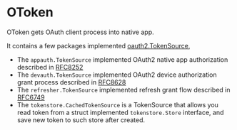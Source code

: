 # OToken

OToken gets OAuth client process into native app.

It contains a few packages implemented [oauth2.TokenSource](https://pkg.go.dev/golang.org/x/oauth2#TokenSource),

- The `appauth.TokenSource` implemented OAuth2 native app authorization described in [RFC8252](https://datatracker.ietf.org/doc/html/rfc8252)
- The `devauth.TokenSource` implemented OAuth2 device authorization grant process described in [RFC8628](https://datatracker.ietf.org/doc/html/rfc8628)
- The `refresher.TokenSource` implemented refresh grant flow described in [RFC6749](https://datatracker.ietf.org/doc/html/rfc6749#section-1.5)
- The `tokenstore.CachedTokenSource` is a TokenSource that allows you read token from a struct implemented `tokenstore.Store` interface, and save new token to
such store after created.
